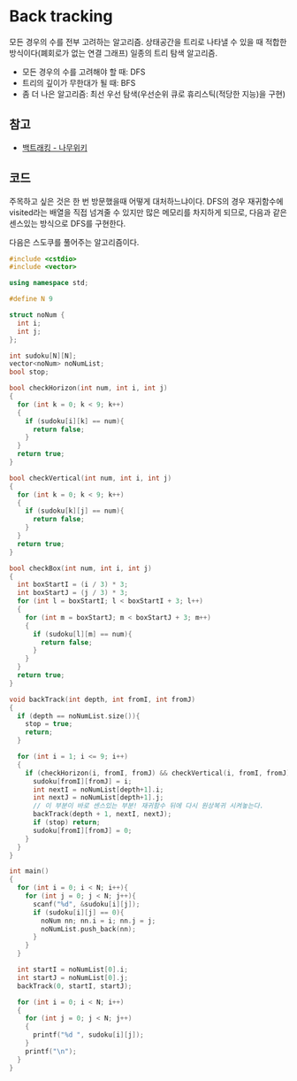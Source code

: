 # Back tracking

모든 경우의 수를 전부 고려하는 알고리즘. 상태공간을 트리로 나타낼 수 있을 때 적합한 방식이다(폐회로가 없는 연결 그래프) 일종의 트리 탐색 알고리즘.

- 모든 경우의 수를 고려해야 할 때: DFS
- 트리의 깊이가 무한대가 될 때: BFS
- 좀 더 나은 알고리즘: 최선 우선 탐색(우선순위 큐로 휴리스틱(적당한 지능)을 구현)

## 참고

- [백트래킹 - 나무위키](https://namu.wiki/w/%EB%B0%B1%ED%8A%B8%EB%9E%98%ED%82%B9)

## 코드

주목하고 싶은 것은 한 번 방문했을때 어떻게 대처하느냐이다. DFS의 경우 재귀함수에 visited라는 배열을 직접 넘겨줄 수 있지만 많은 메모리를 차지하게 되므로, 다음과 같은 센스있는 방식으로 DFS를 구현한다.

다음은 스도쿠를 풀어주는 알고리즘이다.

```c++
#include <cstdio>
#include <vector>

using namespace std;

#define N 9

struct noNum {
  int i;
  int j;
};

int sudoku[N][N];
vector<noNum> noNumList;
bool stop;

bool checkHorizon(int num, int i, int j)
{
  for (int k = 0; k < 9; k++)
  {
    if (sudoku[i][k] == num){
      return false;
    }
  }
  return true;
}

bool checkVertical(int num, int i, int j)
{
  for (int k = 0; k < 9; k++)
  {
    if (sudoku[k][j] == num){
      return false;
    }
  }
  return true;
}

bool checkBox(int num, int i, int j)
{
  int boxStartI = (i / 3) * 3;
  int boxStartJ = (j / 3) * 3;
  for (int l = boxStartI; l < boxStartI + 3; l++)
  {
    for (int m = boxStartJ; m < boxStartJ + 3; m++)
    {
      if (sudoku[l][m] == num){
        return false;
      }
    }
  }
  return true;
}

void backTrack(int depth, int fromI, int fromJ)
{
  if (depth == noNumList.size()){
    stop = true;
    return;
  }

  for (int i = 1; i <= 9; i++)
  {
    if (checkHorizon(i, fromI, fromJ) && checkVertical(i, fromI, fromJ) && checkBox(i, fromI, fromJ)){
      sudoku[fromI][fromJ] = i;
      int nextI = noNumList[depth+1].i;
      int nextJ = noNumList[depth+1].j;
      // 이 부분이 바로 센스있는 부분! 재귀함수 뒤에 다시 원상복귀 시켜놓는다.
      backTrack(depth + 1, nextI, nextJ);
      if (stop) return;
      sudoku[fromI][fromJ] = 0;
    }
  }
}

int main()
{
  for (int i = 0; i < N; i++){
    for (int j = 0; j < N; j++){
      scanf("%d", &sudoku[i][j]);
      if (sudoku[i][j] == 0){
        noNum nn; nn.i = i; nn.j = j;
        noNumList.push_back(nn);
      }
    }
  }

  int startI = noNumList[0].i;
  int startJ = noNumList[0].j;
  backTrack(0, startI, startJ);

  for (int i = 0; i < N; i++)
  {
    for (int j = 0; j < N; j++)
    {
      printf("%d ", sudoku[i][j]);
    }
    printf("\n");
  }
}

```
